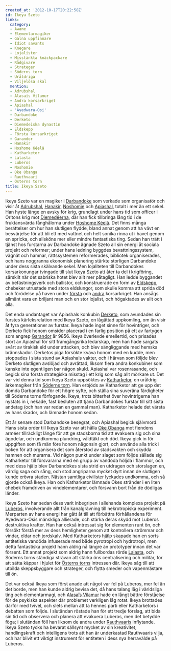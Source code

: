 ```yaml
---
created_at: '2012-10-17T20:22:58Z'
id: Ikeya Szeto
links:
  category:
  - Awane
  - Elementarmagiker
  - Galna uppfinnare
  - Idiot savants
  - Knegare
  - Lojalister
  - Misstänkta knäckpackare
  - Rådgivare
  - Strateger
  - Söderns torn
  - Uråldriga
  - Viljelösa skal
  mention:
  - Adrubshal
  - Alasaïs Vilamur
  - Andra korsarkriget
  - Apiashal
  - 'Ayedwara-Osi'
  - Darbandoke
  - Derketo
  - Diemedeiska dynastin
  - Eldskepp
  - Första korsarkriget
  - Garandor
  - Hanakir
  - Hoshome Kéelâ
  - Katharketor
  - Lalasta
  - Luberos
  - Noshomïe
  - Oke Obanga
  - Rauthvaari
  - Österns torn
title: Ikeya Szeto
---
```


Ikeya Szeto var en magiker i [Darbandoke] som verkade som organisatör och visir åt [Adrubshal],
[Hanakir], [Noshomïe] och [Apiashal], totalt i mer än ett sekel. Han hyste länge en avsky för krig,
grundlagt under hans tid som officer i Oritons krig mot [Diemedéerna], där han fick tillbringa lång
tid i de fruktansvärda fånghålorna under [Hoshome Kéelâ]. Det finns många berättelser om hur han
slutligen flydde, bland annat genom att ha vävt en besvärjelse för att bli ett med vattnet och helt
sonika rinna ut i havet genom en spricka, och allsköns mer eller mindre fantastiska ting. Sedan han
trätt i tjänst hos furstarna av Darbandoke ägnade Szeto all sin energi åt sociala projekt och
reformer; under hans ledning byggdes bevattningssystem, vägnät och hamnar, rättssystemen
reformerades, bibliotek organiserades, och hans noggranna ekonomisk planering stärkte storligen
Darbandoke under dess sista skälvande sekel. Men lojaliteten till Darbandokes korsarkonungar
tvingade till slut Ikeya Szeto att åter ta del i krigföring, särskilt när det sabriska hotet blev
allt mer påtagligt. Han ledde byggandet av befästningsverk och ballistor, och konstruerade en form
av [Eldskepp], chebeker utrustade med stora eldslungor, som skulle komma att sprida död och
förödelse på haven under [första] och [andra] korsarkriget. Han ansågs allmänt vara en briljant man
och en stor lojalist, och högaktades av allt och alla.

Det enda undantaget var Apiashals konkubin [Derketo], som avundades sin furstes kärleksrelation med
Ikeya Szeto, en lågättad uppkomling, om än visir åt fyra generationer av furstar. Ikeya hade inget
sinne för hovintriger, och Derketo fick honom omsider placerad i en farlig position på ett av
fartygen som angrep [Garandor] år 9856. Ikeya överlevde emellertid, och prisades stort av Apiashal
för sitt framgångsrika ledarskap, men han hade sargats svårt av tirakisk eld under attacken, och
blev sängliggande med hemska brännskador. Derketos piga försökte kväva honom med en kudde, men
stoppades i sista stund av Apiashals vakter, och i härvan som följde blev Derketo slutligen avslöjad
och avrättad, liksom flera andra konkubiner som kanske inte egentligen bar någon skuld. Apiashal var
rosenrasande, och begick sina första strategiska misstag i ett krig som såg allt mörkare ut. Det var
vid denna tid som Ikeya Szeto uppsöktes av [Katharketor], en uråldrig ärkemagiker från [Söderns
torn]. Han erbjöds av Katharketor att ge upp det dömda Darbandoke för ett högre syfte, och ställa
sina suveräna färdigheter till Söderns torns förfogande. Ikeya, trots bitterhet över hovintrigerna
han nystats in i, nekade, fast besluten att tjäna Darbandokes furstar till sitt sista andetag (och
han var redan en gammal man). Katharketor helade det värsta av hans skador, och lämnade honom sedan.

Ett år senare stod Darbandoke besegrat, och Apiashal begick självmord. Hans sista order till Ikeya
Szeto var att hålla [Oke Obanga] mot fiendens arméer tillräckligt länge för att ge stadsborna tid
att evakuera sig och sina ägodelar, och undkomma plundring, våldtäkt och död. Ikeya gick in för
uppgiften som få män före honom någonsin gjort, och använde alla trick i boken för att organisera
det som återstod av stadsvakten och skydda hamnen och murarna. Vid någon punkt under slaget som
följde sällade sig Katharketor till försvararna med en grupp av vandöda höljda i flammor, och med
dess hjälp blev Darbandokes sista strid en utdragen och storslagen en, värdig saga och sång, och
stod angriparna mycket dyrt innan de slutligen kunde erövra staden. Nästan samtliga civilister
lyckades undkomma, och så gjorde också Ikeya. Han och Katharketor lämnade Okes stränder i en liten
chebek framdriven av vindelementarer, och försvann bort från de dödligas länder.

Ikeya Szeto har sedan dess varit inbegripen i allehanda komplexa projekt på [Luberos], involverande
allt från kanalgrävning till nekrotropiska experiment. Merparten av hans energi har gått åt till att
förbättra förhållandena för Ayedwara-Osis mänskliga allierade, och stärka deras skydd mot Luberos
destruktiva krafter. Han har också intressat sig för elementen runt ön, och försökt förstå mer av
dess hemligheter genom att kontrollera strömmar och vindar, eldar och jordskalv. Med Katharketors
hjälp skapade han en sorts antitetiska vandöda infuserade med både pyrotropi och hydrotropi, men
detta fantastiska projekt hann aldrig nå längre än prototyper innan det var försent. Ett annat
projekt som aldrig hann fullbordas rörde [Lalasta], och Söderns torns ständiga strävan att stärka
öns centralisering och militär, för att sätta käppar i hjulet för [Österns torns] intressen där.
Ikeya såg till att utbilda skeppsbyggare och strateger, och flytta smeder och vapenmästare till ön.

Det var också Ikeya som först anade att något var fel på Luberos, mer fel än det borde, men han
kunde aldrig bevisa det, då hans talang låg i världsliga ting och elementarmagi, och [Alasaïs
Vilamur] hade en långt bättre förståelse för de psykiska aspekter där problemet verkligen låg rotat.
Ikeya brottades därför med tvivel, och slets mellan att ta hennes parti eller Katharketors i
debatten som följde. I slutändan röstade han för ett tredje förslag, att bida sin tid och observera
och planera att evakuera Luberos, men det betydde föga; i slutändan föll han liksom de andra under
[Rauthvaaris] inflytande. Ikeya Szeto tycks ha bevarat sällsynt mycket av sin kreativitet,
handlingskraft och intelligens trots att han är underkastad Rauthvaaris vilja, och har blivit ett
viktigt instrument för entiteten i dess nya herravälde på Luberos.

  [Darbandoke]: Darbandoke
  [Adrubshal]: Adrubshal
  [Hanakir]: Hanakir
  [Noshomïe]: Noshomïe
  [Apiashal]: Apiashal
  [Diemedéerna]: Diemedeiska_dynastin
  [Hoshome Kéelâ]: Hoshome_Kéelâ
  [Eldskepp]: Eldskepp
  [första]: Första_korsarkriget
  [andra]: Andra_korsarkriget
  [Derketo]: Derketo
  [Garandor]: Garandor
  [Katharketor]: Katharketor
  [Söderns torn]: Ayedwara-Osi
  [Oke Obanga]: Oke_Obanga
  [Luberos]: Luberos
  [Lalasta]: Lalasta
  [Österns torns]: Österns_torn
  [Alasaïs Vilamur]: Alasaïs_Vilamur
  [Rauthvaaris]: Rauthvaari